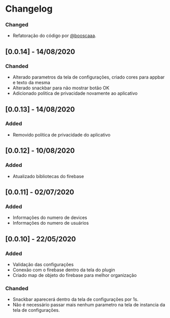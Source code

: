 # Changelog

### Changed
- Refatoração do código por [@booscaaa](https://github.com/booscaaa).


## [0.0.14] - 14/08/2020

### Chanded

 - Alterado parametros da tela de configurações, criado cores para appbar e texto da mesma
 - Alterado snackbar para não mostrar botão OK
 - Adicionado politica de privacidade novamente ao aplicativo

## [0.0.13] - 14/08/2020

### Added

 - Removido politica de privacidade do aplicativo

## [0.0.12] - 10/08/2020

### Added

 - Atualizado bibliotecas do firebase

## [0.0.11] - 02/07/2020

### Added

 - Informações do numero de devices
 - Informações do numero de usuários


## [0.0.10] - 22/05/2020

### Added

 - Validação das configurações
 - Conexão com o firebase dentro da tela do plugin
 - Criado map de objeto do firebase para melhor organização

### Chanded

 - Snackbar aparecerá dentro da tela de configurações por 1s.
 - Não é necessário passar mais nenhum parametro na tela de instancia da tela de configurações.
